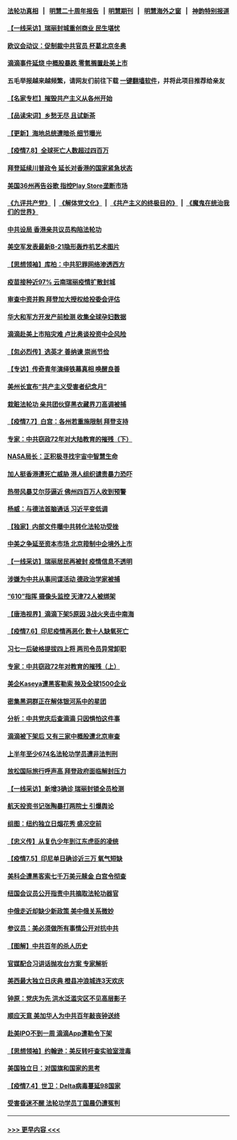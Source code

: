 #### [法轮功真相](https://github.com/gfw-breaker/truth/blob/master/README.md?t=0) &nbsp;&nbsp;|&nbsp;&nbsp; [明慧二十周年报告](https://github.com/gfw-breaker/mh-reports/blob/master/README.md?t=0) &nbsp;&nbsp;|&nbsp;&nbsp;[明慧期刊](https://github.com/gfw-breaker/mh-qikan) &nbsp;&nbsp;|&nbsp;&nbsp; [明慧海外之窗](https://github.com/gfw-breaker/mh-news/blob/master/README.md?t=0) &nbsp;&nbsp;|&nbsp;&nbsp; [神韵特别报道](https://github.com/gfw-breaker/mh-news/blob/master/shenyun.md?t=0)
#### [【一线采访】瑞丽封城重创商业 民生堪忧](../pages/nf4514/n13076910.md?t=07090751) 
#### [欧议会动议：促制裁中共官员 杯葛北京冬奥](../pages/nf4514/n13076851.md?t=07090751) 
#### [滴滴事件延烧 中概股暴跌 零氪搁置赴美上市](../pages/nf4514/n13076419.md?t=07090751) 
#### 五毛举报越来越频繁，请网友们前往下载 [一键翻墙软件](https://github.com/gfw-breaker/ssr-accounts)，并将此项目推荐给亲友
#### [【名家专栏】摧毁共产主义从各州开始](../pages/nf4514/n13076376.md?t=07090751) 
#### [【品读宋词】乡愁无尽 且试新茶](../pages/nf4514/n13066658.md?t=07090751) 
#### [【更新】海地总统遭暗杀 细节曝光](../pages/nf4514/n13073704.md?t=07090751) 
#### [【疫情7.8】全球死亡人数超过四百万](../pages/nf4514/n13075928.md?t=07090751) 
#### [拜登延续川普政令 延长对香港的国家紧急状态](../pages/nf4514/n13075981.md?t=07090751) 
#### [美国36州再告谷歌 指控Play Store垄断市场](../pages/nf4514/n13075784.md?t=07090751) 
#### [《九评共产党》](https://github.com/begood0513/9ping.md/blob/master/README.md) &nbsp;|&nbsp; [《解体党文化》](../../../../jtdwh.md/blob/master/README.md)  &nbsp;|&nbsp; [《共产主义的终极目的》](../../../../gczydzjmd.md/blob/master/README.md) &nbsp;|&nbsp; [《魔鬼在统治我们的世界》](../../../../mgztzwmdsj.md/blob/master/README.md) 
#### [中共设局 香港亲共议员构陷法轮功](../pages/nf4514/n13074601.md?t=07090751) 
#### [美空军发表最新B-21隐形轰炸机艺术图片](../pages/nf4514/n13074715.md?t=07090751) 
#### [【思想领袖】库柏：中共犯罪网络渗透西方](../pages/nf4514/n13031789.md?t=07090751) 
#### [疫苗接种近97% 云南瑞丽疫情扩散封城](../pages/nf4514/n13074779.md?t=07090751) 
#### [审查中资并购 拜登加大授权给投委会评估](../pages/nf4514/n13074626.md?t=07090751) 
#### [华大和军方开发产前检测 收集全球孕妇数据](../pages/nf4514/n13074462.md?t=07090751) 
#### [滴滴赴美上市陷灾难 卢比奥谈投资中企风险](../pages/nf4514/n13074219.md?t=07090751) 
#### [【忽必烈传】选英才 善纳谏 崇尚节俭](../pages/nf4514/n13053500.md?t=07090751) 
#### [【专访】传奇青年演绎铁幕真相 唤醒良善](../pages/nf4514/n13073090.md?t=07090751) 
#### [美州长宣布“共产主义受害者纪念月”](../pages/nf4514/n13074024.md?t=07090751) 
#### [栽赃法轮功 亲共团伙穿黑衣藏界刀高调被捕](../pages/nf4514/n13073780.md?t=07090751) 
#### [【疫情7.7】白宫：各州若重施限制 拜登支持](../pages/nf4514/n13073459.md?t=07090751) 
#### [专家：中共窃政72年对大陆教育的摧残（下）](../pages/nf4514/n13072674.md?t=07090751) 
#### [NASA局长：正积极寻找宇宙中智慧生命](../pages/nf4514/n13072815.md?t=07090751) 
#### [加人挺香港遭死亡威胁 港人组织谴责暴力恐吓](../pages/nf4514/n13072243.md?t=07090751) 
#### [热带风暴艾尔莎逼近 佛州四百万人收到预警](../pages/nf4514/n13072482.md?t=07090751) 
#### [杨威：与德法首脑通话 习近平变低调](../pages/nf4514/n13072161.md?t=07090751) 
#### [【独家】内部文件曝中共转化法轮功受挫](../pages/nf4514/n13038716.md?t=07090751) 
#### [中美之争延至资本市场 北京箝制中企境外上市](../pages/nf4514/n13072271.md?t=07090751) 
#### [【一线采访】瑞丽居民再被封 疫情信息不透明](../pages/nf4514/n13071978.md?t=07090751) 
#### [涉嫌为中共从事间谍活动 德政治学家被捕](../pages/nf4514/n13071912.md?t=07090751) 
#### [“610”指挥 摄像头监控 天津72人被绑架](../pages/nf4514/n13069798.md?t=07090751) 
#### [【唐浩视界】滴滴下架5原因 3战火夹击中南海](../pages/nf4514/n13071502.md?t=07090751) 
#### [【疫情7.6】印尼疫情再恶化 数十人缺氧死亡](../pages/nf4514/n13071110.md?t=07090751) 
#### [习七一后破格提拔四上将 两司令员异常卸职](../pages/nf4514/n13071237.md?t=07090751) 
#### [专家：中共窃政72年对教育的摧残（上）](../pages/nf4514/n13070711.md?t=07090751) 
#### [美企Kaseya遭黑客勒索 殃及全球1500企业](../pages/nf4514/n13070476.md?t=07090751) 
#### [密集黑洞群正在解体银河系中的星团](../pages/nf4514/n13070410.md?t=07090751) 
#### [分析：中共党庆后查滴滴 只因惧怕这件事](../pages/nf4514/n13070198.md?t=07090751) 
#### [滴滴被下架后 又有三家中概股遭北京审查](../pages/nf4514/n13069184.md?t=07090751) 
#### [上半年至少674名法轮功学员遭非法判刑](../pages/nf4514/n13069232.md?t=07090751) 
#### [放松国际旅行呼声高 拜登政府面临解封压力](../pages/nf4514/n13069503.md?t=07090751) 
#### [【一线采访】新增3确诊 瑞丽封锁全员检测](../pages/nf4514/n13068208.md?t=07090751) 
#### [航天投资书记张陶暴打两院士 引爆舆论](../pages/nf4514/n13068084.md?t=07090751) 
#### [组图：纽约独立日烟花秀 盛况空前](../pages/nf4514/n13067994.md?t=07090751) 
#### [【忠义传】从复仇少年到江东虎臣的凌统](../pages/nf4514/n13061630.md?t=07090751) 
#### [【疫情7.5】印尼单日确诊近三万 氧气短缺](../pages/nf4514/n13068730.md?t=07090751) 
#### [美科企遭黑客索七千万美元赎金 白宫令彻查](../pages/nf4514/n13068453.md?t=07090751) 
#### [纽国会议员公开指责中共摘取法轮功器官](../pages/nf4514/n13067376.md?t=07090751) 
#### [中俄走近却缺少新政策 美中俄关系微妙](../pages/nf4514/n13067468.md?t=07090751) 
#### [参议员：美必须做所有事情公开对抗中共](../pages/nf4514/n13067296.md?t=07090751) 
#### [【图解】中共百年的杀人历史](../pages/nf4514/n13067490.md?t=07090751) 
#### [官媒配合习讲话抛攻台方案 专家解析](../pages/nf4514/n13067229.md?t=07090751) 
#### [美西最大独立日庆典 橙县冲浪城连3天欢庆](../pages/nf4514/n13067190.md?t=07090751) 
#### [钟原：党庆为先 洪水泛滥灾区不见高层影子](../pages/nf4514/n13067045.md?t=07090751) 
#### [顺应天意 美加华人为中共百年敲丧钟送终](../pages/nf4514/n13066942.md?t=07090751) 
#### [赴美IPO不到一周 滴滴App遭勒令下架](../pages/nf4514/n13066826.md?t=07090751) 
#### [【思想领袖】约翰逊：美反转吁查实验室泄毒](../pages/nf4514/n13033632.md?t=07090751) 
#### [美国独立日：对国旗和国家的思考](../pages/nf4514/n13065241.md?t=07090751) 
#### [【疫情7.4】世卫：Delta病毒蔓延98国家](../pages/nf4514/n13066463.md?t=07090751) 
#### [受害昏迷不醒 法轮功学员丁国晨仍遭冤判](../pages/nf4514/n13065106.md?t=07090751) 

----
#### [ >>> 更早内容 <<< ](../indexes/nf4514-earlier.md)
